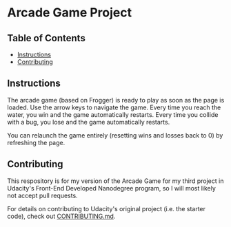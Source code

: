 # Arcade Game Project

## Table of Contents

* [Instructions](#instructions)
* [Contributing](#contributing)

## Instructions

The arcade game (based on Frogger) is ready to play as soon as the page is loaded. Use the arrow keys to navigate the game. Every time you reach the water, you win and the game automatically restarts. Every time you collide with a bug, you lose and the game automatically restarts.

You can relaunch the game entirely (resetting wins and losses back to 0) by refreshing the page.

## Contributing

This respository is for my version of the Arcade Game for my third project in Udacity's Front-End Developed Nanodegree program, so I will most likely not accept pull requests.

For details on contributing to Udacity's original project (i.e. the starter code), check out [CONTRIBUTING.md](CONTRIBUTING.md).
